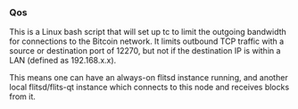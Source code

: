 ### Qos ###

This is a Linux bash script that will set up tc to limit the outgoing bandwidth for connections to the Bitcoin network. It limits outbound TCP traffic with a source or destination port of 12270, but not if the destination IP is within a LAN (defined as 192.168.x.x).

This means one can have an always-on flitsd instance running, and another local flitsd/flits-qt instance which connects to this node and receives blocks from it.
